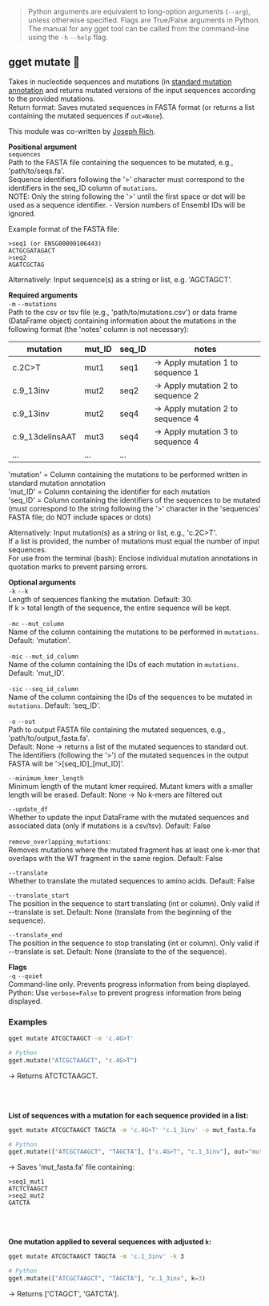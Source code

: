 > Python arguments are equivalent to long-option arguments (`--arg`), unless otherwise specified. Flags are True/False arguments in Python.  The manual for any gget tool can be called from the command-line using the `-h` `--help` flag.  
## gget mutate 🧟
Takes in nucleotide sequences and mutations (in [standard mutation annotation](https://www.ncbi.nlm.nih.gov/pmc/articles/PMC1867422/) and returns mutated versions of the input sequences according to the provided mutations.  
Return format: Saves mutated sequences in FASTA format (or returns a list containing the mutated sequences if `out=None`).  

This module was co-written by [Joseph Rich](https://github.com/josephrich98).

**Positional argument**  
`sequences`   
Path to the FASTA file containing the sequences to be mutated, e.g., 'path/to/seqs.fa'.  
Sequence identifiers following the '>' character must correspond to the identifiers in the seq_ID column of `mutations`.  
NOTE: Only the string following the '>' until the first space or dot will be used as a sequence identifier. - Version numbers of Ensembl IDs will be ignored.  

Example format of the FASTA file:  
```
>seq1 (or ENSG00000106443)  
ACTGCGATAGACT  
>seq2  
AGATCGCTAG
```

Alternatively: Input sequence(s) as a string or list, e.g. 'AGCTAGCT'.

**Required arguments**  
`-m` `--mutations`  
Path to the csv or tsv file (e.g., 'path/to/mutations.csv') or data frame (DataFrame object) containing information about the mutations in the following format (the 'notes' column is not necessary):  

| mutation         | mut_ID | seq_ID | notes |
|------------------|--------|--------|-|
| c.2C>T           | mut1   | seq1   | -> Apply mutation 1 to sequence 1 |
| c.9_13inv        | mut2   | seq2   | -> Apply mutation 2 to sequence 2 |
| c.9_13inv        | mut2   | seq4   | -> Apply mutation 2 to sequence 4 |
| c.9_13delinsAAT  | mut3   | seq4   | -> Apply mutation 3 to sequence 4 |
| ...              | ...    | ...    |                                   |

'mutation' = Column containing the mutations to be performed written in standard mutation annotation  
'mut_ID' = Column containing the identifier for each mutation  
'seq_ID' = Column containing the identifiers of the sequences to be mutated (must correspond to the string following the '>' character in the 'sequences' FASTA file; do NOT include spaces or dots)  

Alternatively: Input mutation(s) as a string or list, e.g., 'c.2C>T'.  
If a list is provided, the number of mutations must equal the number of input sequences.  
For use from the terminal (bash): Enclose individual mutation annotations in quotation marks to prevent parsing errors.  

**Optional arguments**  
`-k` `--k`  
Length of sequences flanking the mutation. Default: 30.  
If k > total length of the sequence, the entire sequence will be kept.  

`-mc` `--mut_column`  
Name of the column containing the mutations to be performed in `mutations`. Default: 'mutation'.  

`-mic` `--mut_id_column`  
Name of the column containing the IDs of each mutation in `mutations`. Default: 'mut_ID'.  

`-sic` `--seq_id_column`  
Name of the column containing the IDs of the sequences to be mutated in `mutations`. Default: 'seq_ID'.  

`-o` `--out`   
Path to output FASTA file containing the mutated sequences, e.g., 'path/to/output_fasta.fa'.  
Default: None -> returns a list of the mutated sequences to standard out.    
The identifiers (following the '>') of the mutated sequences in the output FASTA will be '>[seq_ID]_[mut_ID]'. 

`--minimum_kmer_length`   
Minimum length of the mutant kmer required. Mutant kmers with a smaller length will be erased. Default: None -> No k-mers are filtered out    

`--update_df`   
Whether to update the input DataFrame with the mutated sequences and associated data (only if mutations is a csv/tsv). Default: False    

`remove_overlapping_mutations`:   
Removes mutations where the mutated fragment has at least one k-mer that overlaps with the WT fragment in the same region. Default: False

`--translate`   
Whether to translate the mutated sequences to amino acids. Default: False    

`--translate_start`   
The position in the sequence to start translating (int or column). Only valid if --translate is set. Default: None (translate from the beginning of the sequence).    

`--translate_end`   
The position in the sequence to stop translating (int or column). Only valid if --translate is set. Default: None (translate to the of the sequence).   


**Flags**  
`-q` `--quiet`   
Command-line only. Prevents progress information from being displayed.  
Python: Use `verbose=False` to prevent progress information from being displayed.  

### Examples
```bash
gget mutate ATCGCTAAGCT -m 'c.4G>T'
```
```python
# Python
gget.mutate("ATCGCTAAGCT", "c.4G>T")
```
&rarr; Returns ATCTCTAAGCT.  

<br/><br/>

**List of sequences with a mutation for each sequence provided in a list:**  
```bash
gget mutate ATCGCTAAGCT TAGCTA -m 'c.4G>T' 'c.1_3inv' -o mut_fasta.fa
```
```python
# Python
gget.mutate(["ATCGCTAAGCT", "TAGCTA"], ["c.4G>T", "c.1_3inv"], out="mut_fasta.fa")
```
&rarr; Saves 'mut_fasta.fa' file containing: 
```
>seq1_mut1  
ATCTCTAAGCT  
>seq2_mut2  
GATCTA
```

<br/><br/>

**One mutation applied to several sequences with adjusted `k`:**  
```bash
gget mutate ATCGCTAAGCT TAGCTA -m 'c.1_3inv' -k 3
```
```python
# Python
gget.mutate(["ATCGCTAAGCT", "TAGCTA"], "c.1_3inv", k=3)
```
&rarr; Returns ['CTAGCT', 'GATCTA'].  
